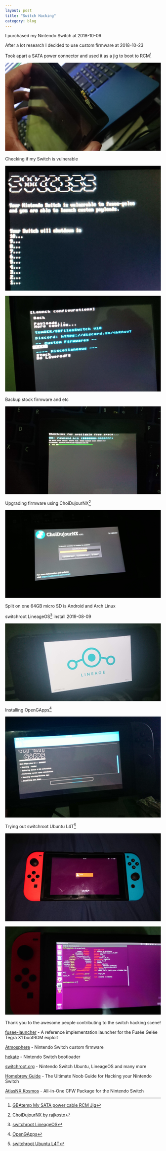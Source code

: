 ```yaml
---
layout: post
title: "Switch Hacking"
category: blog
---
```


I purchased my Nintendo Switch at 2018-10-06

After a lot research I decided to use custom firmware at 2018-10-23

Took apart a SATA power connector and used it as a jig to boot to RCM[^1]

![](/img/2021-06-17/1.jpg)

Checking if my Switch is vulnerable

![](/img/2021-06-17/2.jpg)

![](/img/2021-06-17/3.jpg)

Backup stock firmware and etc

![](/img/2021-06-17/4.jpg)

Upgrading firmware using ChoiDujourNX[^2]

![](/img/2021-06-17/5.jpg)

Split on one 64GB micro SD is Android and Arch Linux

switchroot LineageOS[^3] install 2019-08-09

![](/img/2021-06-17/6.jpg)

Installing OpenGApps[^4]

![](/img/2021-06-17/7.jpg)

Trying out switchroot Ubuntu L4T[^5]

![](/img/2021-06-17/8.jpg)

![](/img/2021-06-17/9.jpg)

Thank you to the awesome people contributing to the switch hacking scene!

[fusee-launcher](https://github.com/Qyriad/fusee-launcher) - A reference implementation launcher for the Fusée Gelée Tegra X1 bootROM exploit

[Atmosphere](https://github.com/Atmosphere-NX/Atmosphere) - Nintendo Switch custom firmware

[hekate](https://github.com/CTCaer/hekate) - Nintendo Switch bootloader

[switchroot.org](http://switchroot.org/) - Nintendo Switch Ubuntu, LineageOS and many more

[Homebrew Guide](https://switch.homebrew.guide/) - The Ultimate Noob Guide for Hacking your Nintendo Switch

[AtlasNX Kosmos](https://github.com/AtlasNX/Kosmos) - All-in-One CFW Package for the Nintendo Switch 

[^1]: [GBAtemp My SATA power cable RCM Jig](https://gbatemp.net/threads/my-sata-power-cable-rcm-jig.502363/)
[^2]: [ChoiDujourNX by rajkosto](https://switchtools.sshnuke.net/)
[^3]: [switchroot LineageOS](https://forum.xda-developers.com/t/rom-unofficial-switchroot-android-10.4229761/)
[^4]: [OpenGApps](https://opengapps.org/)
[^5]: [switchroot Ubuntu L4T](https://gbatemp.net/threads/l4t-ubuntu-a-fully-featured-linuxp-on-your-switch.537301/)